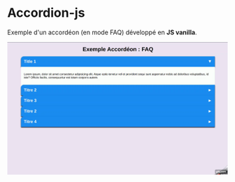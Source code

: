 # Accordion-js

Exemple d'un accordéon (en mode FAQ) développé en **JS vanilla**.

!['résultat'](./accordion-js.gif)